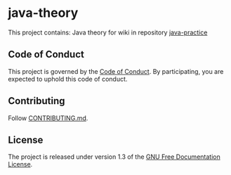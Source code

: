 # java-theory
This project contains: Java theory for wiki in repository [java-practice](https://github.com/rakovets/java-practice/wiki)

 
## Code of Conduct
This project is governed by the [Code of Conduct](CODE_OF_CONDUCT.md).
By participating, you are expected to uphold this code of conduct.


## Contributing
Follow [CONTRIBUTING.md](CONTRIBUTING.md).


## License
The project is released under version 1.3 of the 
[GNU Free Documentation License](https://www.gnu.org/licenses/fdl-1.3.ru.html).